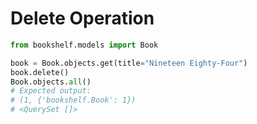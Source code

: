 # Delete Operation

```python
from bookshelf.models import Book

book = Book.objects.get(title="Nineteen Eighty-Four")
book.delete()
Book.objects.all()
# Expected output:
# (1, {'bookshelf.Book': 1})
# <QuerySet []>
```